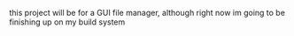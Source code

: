 this project will be for a GUI file manager, although right now im going to be finishing up on my build system 
